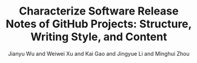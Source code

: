 ---
author: Jianyu Wu and Weiwei Xu and Kai Gao and Jingyue Li and Minghui Zhou
doi: 10.1109/SANER56733.2023.00051
pages: 473-484
proceeding: "30th IEEE International Conference on Software Analysis, Evolution and Reengineering Macao SAR, China, March 21st-24th, 2023."
timestamp: Tue, 21 Jan 2023 01:00:00 +0200
title: 'Characterize Software Release Notes of GitHub Projects: Structure, Writing Style, and Content'
year: '2023'
---